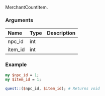 MerchantCountItem.
### Arguments
**Name**|**Type**|**Description**
:---|:---|:---
npc_id|int|
item_id|int|

### Example

```perl
my $npc_id = 1;
my $item_id = 1;

quest::($npc_id, $item_id); # Returns void
```